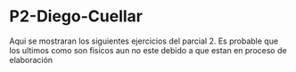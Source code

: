 # P2-Diego-Cuellar
Aqui se mostraran los siguientes ejercicios del parcial 2. Es probable que los ultimos como son fisicos aun no este debido a que estan en proceso de elaboración
